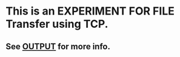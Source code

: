 # This is an EXPERIMENT FOR FILE Transfer using TCP. 
## See [OUTPUT](./OUTPUT_123003269_EX2_SecureFile_Transfer_CN_LAB.pdf) for more info.
